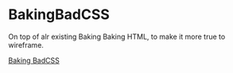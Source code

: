 # BakingBadCSS
On top of alr existing Baking Baking HTML, to make it more true to wireframe.


[Baking BadCSS](https://github.com/Rookie2556/BakingBadCSS/blob/main/BakingBad.html)
